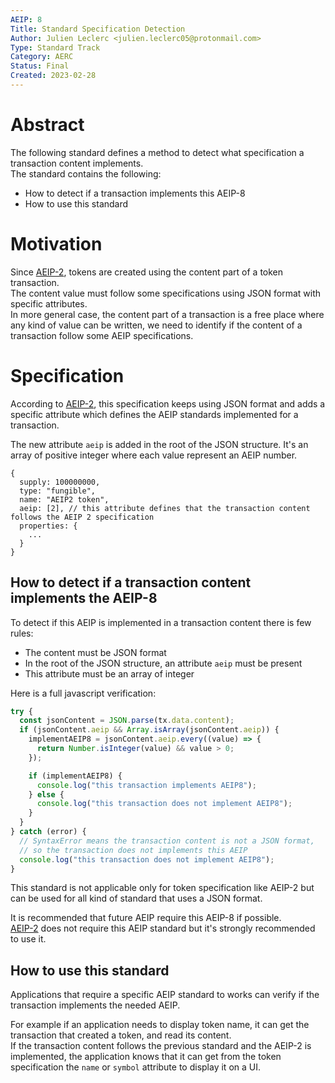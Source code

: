 ```yaml
---
AEIP: 8
Title: Standard Specification Detection
Author: Julien Leclerc <julien.leclerc05@protonmail.com>
Type: Standard Track
Category: AERC
Status: Final
Created: 2023-02-28
---
```


# Abstract

The following standard defines a method to detect what specification a transaction content implements.  
The standard contains the following:

- How to detect if a transaction implements this AEIP-8
- How to use this standard

# Motivation

Since [AEIP-2](https://github.com/archethic-foundation/aeip/blob/main/AEIP-2.md), tokens are created using the content part of a token transaction.  
The content value must follow some specifications using JSON format with specific attributes.  
In more general case, the content part of a transaction is a free place where any kind of value can be written, we need to identify if the content of a transaction follow some AEIP specifications.

# Specification

According to [AEIP-2](https://github.com/archethic-foundation/aeip/blob/main/AEIP-2.md), this specification keeps using JSON format and adds a specific attribute which defines the AEIP standards implemented for a transaction.

The new attribute `aeip` is added in the root of the JSON structure. It's an array of positive integer where each value represent an AEIP number.

```jsonc
{
  supply: 100000000,
  type: "fungible",
  name: "AEIP2 token",
  aeip: [2], // this attribute defines that the transaction content follows the AEIP 2 specification
  properties: {
    ...
  }
}
```

## How to detect if a transaction content implements the AEIP-8

To detect if this AEIP is implemented in a transaction content there is few rules:

- The content must be JSON format
- In the root of the JSON structure, an attribute `aeip` must be present
- This attribute must be an array of integer

Here is a full javascript verification:

```javascript
try {
  const jsonContent = JSON.parse(tx.data.content);
  if (jsonContent.aeip && Array.isArray(jsonContent.aeip)) {
    implementAEIP8 = jsonContent.aeip.every((value) => {
      return Number.isInteger(value) && value > 0;
    });

    if (implementAEIP8) {
      console.log("this transaction implements AEIP8");
    } else {
      console.log("this transaction does not implement AEIP8");
    }
  }
} catch (error) {
  // SyntaxError means the transaction content is not a JSON format,
  // so the transaction does not implements this AEIP
  console.log("this transaction does not implement AEIP8");
}
```

This standard is not applicable only for token specification like AEIP-2 but can be used for all kind of standard that uses a JSON format.

It is recommended that future AEIP require this AEIP-8 if possible.  
[AEIP-2](https://github.com/archethic-foundation/aeip/blob/main/AEIP-2.md) does not require this AEIP standard but it's strongly recommended to use it.

## How to use this standard

Applications that require a specific AEIP standard to works can verify if the transaction implements the needed AEIP.

For example if an application needs to display token name, it can get the transaction that created a token, and read its content.  
If the transaction content follows the previous standard and the AEIP-2 is implemented, the application knows that it can get from the token specification the `name` or `symbol` attribute to display it on a UI.
